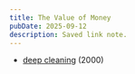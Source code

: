 ```yaml
---
title: The Value of Money
pubDate: 2025-09-12
description: Saved link note.
---
```


- [deep cleaning](https://youtube.com/shorts/Zjz-Q2AxAeY?si=UfbGYEqwC43uLqAI) (2000)
